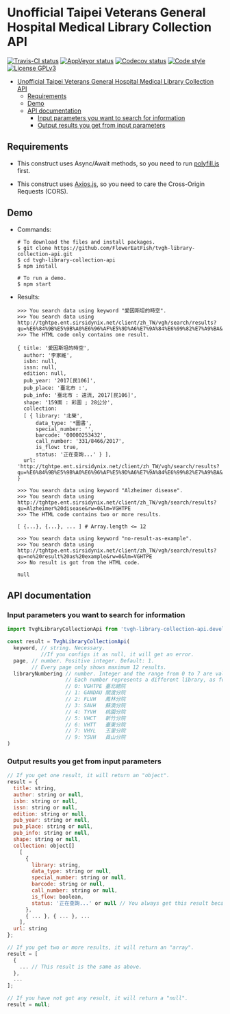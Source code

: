# Unofficial Taipei Veterans General Hospital Medical Library Collection API

[![Travis-CI status](https://travis-ci.com/FlowerEatFish/tvgh-library-collection-api.svg?branch=master)](https://travis-ci.com/FlowerEatFish/tvgh-library-collection-api/builds)
[![AppVeyor status](https://ci.appveyor.com/api/projects/status/aeiv3t9fajpgiabc/branch/master?svg=true)](https://ci.appveyor.com/project/FlowerEatFish/tvgh-library-collection-api/history)
[![Codecov status](https://codecov.io/gh/FlowerEatFish/tvgh-library-collection-api/branch/master/graph/badge.svg)](https://codecov.io/gh/FlowerEatFish/tvgh-library-collection-api/commits)
[![Code style](https://img.shields.io/badge/code_style-standard-brightgreen.svg)](https://standardjs.com)
[![License GPLv3](https://img.shields.io/badge/license-GPLv3-blue.svg)](https://www.gnu.org/licenses/gpl-3.0)

- [Unofficial Taipei Veterans General Hospital Medical Library Collection API](#unofficial-taipei-veterans-general-hospital-medical-library-collection-api)
  - [Requirements](#requirements)
  - [Demo](#demo)
  - [API documentation](#api-documentation)
    - [Input parameters you want to search for information](#input-parameters-you-want-to-search-for-information)
    - [Output results you get from input parameters](#output-results-you-get-from-input-parameters)

## Requirements

- This construct uses Async/Await methods, so you need to run [polyfill.js](https://polyfill.io/v2/docs/) first.

- This construct uses [Axios.js](https://github.com/axios/axios), so you need to care the Cross-Origin Requests (CORS).

## Demo

- Commands:

  ```shell
  # To download the files and install packages.
  $ git clone https://github.com/FlowerEatFish/tvgh-library-collection-api.git
  $ cd tvgh-library-collection-api
  $ npm install

  # To run a demo.
  $ npm start
  ```

- Results:

  ```shell
  >>> You search data using keyword "愛因斯坦的時空".
  >>> You search data using http://tghtpe.ent.sirsidynix.net/client/zh_TW/vgh/search/results?qu=%E6%84%9B%E5%9B%A0%E6%96%AF%E5%9D%A6%E7%9A%84%E6%99%82%E7%A9%BA&rw=0&lm=VGHTPE
  >>> The HTML code only contains one result.

  { title: '愛因斯坦的時空',
    author: '李家維',
    isbn: null,
    issn: null,
    edition: null,
    pub_year: '2017[民106]',
    pub_place: '臺北市 :',
    pub_info: '臺北市 : 遠流, 2017[民106]',
    shape: '159面 : 彩圖 ; 28公分',
    collection:
    [ { library: '北榮',
        data_type: '*圖書',
        special_number: '',
        barcode: '00000253432',
        call_number: '331/8466/2017',
        is_flow: true,
        status: '正在查詢...' } ],
    url: 'http://tghtpe.ent.sirsidynix.net/client/zh_TW/vgh/search/results?qu=%E6%84%9B%E5%9B%A0%E6%96%AF%E5%9D%A6%E7%9A%84%E6%99%82%E7%A9%BA&rw=0&lm=VGHTPE' }
  ```

  ```shell
  >>> You search data using keyword "Alzheimer disease".
  >>> You search data using http://tghtpe.ent.sirsidynix.net/client/zh_TW/vgh/search/results?qu=Alzheimer%20disease&rw=0&lm=VGHTPE
  >>> The HTML code contains two or more results.

  [ {...}, {...}, ... ] # Array.length <= 12
  ```

  ```shell
  >>> You search data using keyword "no-result-as-example".
  >>> You search data using http://tghtpe.ent.sirsidynix.net/client/zh_TW/vgh/search/results?qu=no%20result%20as%20example&rw=0&lm=VGHTPE
  >>> No result is got from the HTML code.

  null
  ```

## API documentation

### Input parameters you want to search for information

  ```js
  import TvghLibraryCollectionApi from 'tvgh-library-collection-api.development'; // Here uses development mode as an example

  const result = TvghLibraryCollectionApi(
    keyword, // string. Necessary.
             //If you configs it as null, it will get an error.
    page, // number. Positive integer. Default: 1.
          // Every page only shows maximum 12 results.
    libraryNumbering // number. Integer and the range from 0 to 7 are valid. Default: 0.
                     // Each number represents a different library, as follows:
                     // 0: VGHTPE 臺北總院
                     // 1: GANDAU 關渡分院
                     // 2: FLVH   鳳林分院
                     // 3: SAVH   蘇澳分院
                     // 4: TYVH   桃園分院
                     // 5: VHCT   新竹分院
                     // 6: VHTT   臺東分院
                     // 7: VHYL   玉里分院
                     // 9: YSVH   員山分院
  )
  ```

### Output results you get from input parameters

  ```js
  // If you get one result, it will return an "object".
  result = {
    title: string,
    author: string or null,
    isbn: string or null,
    issn: string or null,
    edition: string or null,
    pub_year: string or null,
    pub_place: string or null,
    pub_info: string or null,
    shape: string or null,
    collection: object[]
      [
        {
          library: string,
          data_type: string or null,
          special_number: string or null,
          barcode: string or null,
          call_number: string or null,
          is_flow: boolean,
          status: '正在查詢...' or null // You always get this result because the text is pre-rendering.
        },
        { ... }, { ... }, ...
      ],
    url: string
  };

  // If you get two or more results, it will return an "array".
  result = [
    {
      ... // This result is the same as above.
    },
    ...
  ];

  // If you have not got any result, it will return a "null".
  result = null;
  ```
